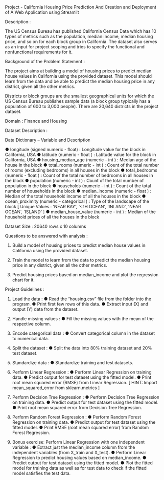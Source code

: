 Project - California Housing Price Prediction And Creation and Deployment of A Web Application using Streamlit


Description :

The US Census Bureau has published California Census Data which has 10 types of metrics such as the population, median income, median housing price, and so on for each block group in California. The dataset also serves as an input for project scoping and tries to specify the functional and nonfunctional requirements for it.

Background of the Problem Statement :

The project aims at building a model of housing prices to predict median house values in California using the provided dataset. This model should learn from the data and be able to predict the median housing price in any district, given all the other metrics.

Districts or block groups are the smallest geographical units for which the US Census Bureau
publishes sample data (a block group typically has a population of 600 to 3,000 people). There are 20,640 districts in the project dataset.

Domain : Finance and Housing

Dataset Description :

Data Dictionary – Variable and Description

●	longitude (signed numeric - float) : Longitude value for the block in California, USA
●	latitude (numeric - float ) : Latitude value for the block in California, USA
●	housing_median_age (numeric - int ) : Median age of the house in the block
●	total_rooms (numeric - int ) : Count of the total number of rooms (excluding bedrooms) in all houses in the block
●	total_bedrooms (numeric - float ) : Count of the total number of bedrooms in all houses in the block
●	population (numeric - int ) : Count of the total number of population in the block
●	households (numeric - int ) : Count of the total number of households in the block
●	median_income (numeric - float ) : Median of the total household income of all the houses in the block
●	ocean_proximity (numeric - categorical ) : Type of the landscape of the block
[ Unique Values : 'NEAR BAY', '<1H OCEAN', 'INLAND', 'NEAR OCEAN', 'ISLAND'  ]
●	median_house_value (numeric - int ) : Median of the household prices of all the houses in the block

Dataset Size : 20640 rows x 10 columns

Questions to be answered with analysis :

1. Build a model of housing prices to predict median house values in California using the provided dataset.

2. Train the model to learn from the data to predict the median housing price in any district, given all the other metrics.

3. Predict housing prices based on median_income and plot the regression chart for it.


Project Guidelines :

1. Load the data :
●	Read the “housing.csv” file from the folder into the program.
●	Print first few rows of this data.
●	Extract input (X) and output (Y) data from the dataset.

2. Handle missing values :
●	Fill the missing values with the mean of the respective column.

3. Encode categorical data :
●	Convert categorical column in the dataset to numerical data.

4. Split the dataset : 
●	Split the data into 80% training dataset and 20% test dataset.

5. Standardize data :
●	Standardize training and test datasets.

6. Perform Linear Regression : 
●	Perform Linear Regression on training data.
●	Predict output for test dataset using the fitted model.
●	Print root mean squared error (RMSE) from Linear Regression.
            [ HINT: Import mean_squared_error from sklearn.metrics ]

7. Perform Decision Tree Regression :
●	Perform Decision Tree Regression on training data.
●	Predict output for test dataset using the fitted model.
●	Print root mean squared error from Decision Tree Regression.



8. Perform Random Forest Regression :
●	Perform Random Forest Regression on training data.
●	Predict output for test dataset using the fitted model.
●	Print RMSE (root mean squared error) from Random Forest Regression.

9. Bonus exercise: Perform Linear Regression with one independent variable :
●	Extract just the median_income column from the independent variables
(from X_train and X_test).
●	Perform Linear Regression to predict housing values based on median_income.
●	Predict output for test dataset using the fitted model.
●	Plot the fitted model for training data as well as for test data to check if the fitted model satisfies the test data.




